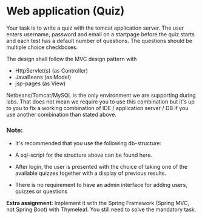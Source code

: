 # Web application (Quiz)
Your task is to write a quiz with the tomcat application server. The user enters username, password and email on a startpage before the quiz starts and each test has a default number of questions. The questions should be multiple choice checkboxes.

The design shall follow the MVC design pattern with

- HttpServlet(s) (as Controller)
- JavaBeans (as Model)
- jsp-pages (as View)

Netbeans/Tomcat/MySQL is the only environment we are supporting during labs. That does not mean we require you to use this combination but it's up to you to fix a working combination of IDE / application server / DB if you use another combination than stated above.

### Note:

- It's recommended that you use the following db-structure:

- A sql-script for the structure above can be found here.
- After login, the user is presented with the choice of taking one of the available quizzes together with a display of previous results.
- There is no requirement to have an admin interface for adding users, quizzes or questions


**Extra assignment**: Implement it with the Spring Framework (Spring MVC, not Spring Boot) with Thymeleaf. You still need to solve the mandatory task.